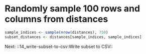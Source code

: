 # Randomly sample 100 rows and columns from distances
``` R acc=subset load_state=metric save_state=subset
sample_indices <- sample(nrow(distances), 750)
subset_distances <- distances[sample_indices, sample_indices]
```



Next: ::14_write-subset-to-csv:Write subset to CSV::

